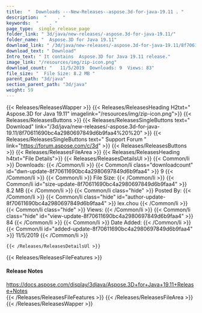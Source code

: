 ```yaml
---
title:  "  Downloads ---New-Releases--aspose.3d-for-java-19.11 . " 
description:  "    . " 
keywords:  "    . " 
page_type:  single_release_page
folder_link: " 3d/java/new-releases/-aspose.3d-for-java-19.11/"
folder_name: "  Aspose.3D for Java 19.11"
download_link: " /3d/java/new-releases/-aspose.3d-for-java-19.11/8f70611690bc4a2980697849d6b9faa4"
download_text: " Download"
Intro_text: " It contains  Aspose.3D for Java 19.11 release."
image_link: "/resources/img/zip-icon.png"
download_count: "   11/5/2019  Downloads: 9  Views: 83"
file_size: "  File Size: 8.2 MB "
parent_path: "3d/java"
section_parent_path: "3d/java"
weight: 59
---
```


{{< Releases/ReleasesWapper >}}
  {{< Releases/ReleasesHeading H2txt="  Aspose.3D for Java 19.11" imagelink="/resources/img/zip-icon.png">}}
  {{< Releases/ReleasesButtons >}}
    {{< Releases/ReleasesSingleButtons text=" Download" link="/3d/java/new-releases/-aspose.3d-for-java-19.11/8f70611690bc4a2980697849d6b9faa4%20%20" >}}
    {{< Releases/ReleasesSingleButtons text=" Support Forum " link="https://forum.aspose.com/c/3d" >}}
  {{< Releases/ReleasesButtons >}}
  {{< Releases/ReleasesFileArea >}}
    {{< Releases/ReleasesHeading h4txt="File Details">}}
    {{< Releases/ReleasesDetailsUl >}}
            {{< Common/li  >}} Downloads: {{< /Common/li >}} 
      {{< Common/li class="downloadcount" id="dwn-update-8f70611690bc4a2980697849d6b9faa4" >}} 9 {{< /Common/li >}} 
      {{< Common/li  >}} File Size: {{< /Common/li >}} 
      {{< Common/li id="size-update-8f70611690bc4a2980697849d6b9faa4" >}} 8.2 MB {{< /Common/li >}} 
      {{< Common/li  class="hide" >}} Posted By: {{< /Common/li >}} 
      {{< Common/li class="hide" id="author-update-8f70611690bc4a2980697849d6b9faa4" >}} lex.chou {{< /Common/li >}} 
      {{< Common/li class="hide"  >}} Views: {{< /Common/li >}} 
      {{< Common/li class="hide" id="view-update-8f70611690bc4a2980697849d6b9faa4" >}} 84 {{< /Common/li >}} 
      {{< Common/li  >}} Date Added: {{< /Common/li >}} 
      {{< Common/li id="added-update-8f70611690bc4a2980697849d6b9faa4" >}} 11/5/2019 {{< /Common/li >}} 

    {{< /Releases/ReleasesDetailsUl >}}

  {{< Releases/ReleasesFileFeatures >}}
      <h4>Release Notes</h4><div><a href="https://docs.aspose.com/display/3djava/Aspose.3D+for+Java+19.11+Release+Notes">https://docs.aspose.com/display/3djava/Aspose.3D+for+Java+19.11+Release+Notes</a></div>
  {{< /Releases/ReleasesFileFeatures >}}
 {{< /Releases/ReleasesFileArea >}}
{{< /Releases/ReleasesWapper >}}


